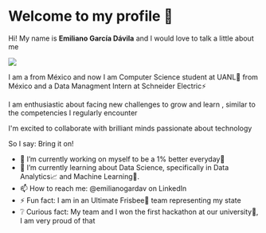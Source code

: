 # Welcome to my profile 👋


Hi! My name is **Emiliano García Dávila** and I would love to talk a little about me

<img src="https://github.com/emi-gardav/emi-gardav/assets/98718454/9333fa22-a367-4a39-817a-037909810686">


I am a from México and now I am Computer Science student at UANL🐯 from México and a Data Managment Intern at Schneider Electric⚡

I am enthusiastic about facing new challenges to grow and learn , similar to the competencies I regularly encounter

I'm excited to collaborate with brilliant minds passionate about technology

So I say: Bring it on!


- 🔭 I’m currently working on myself to be a 1% better everyday🚀
- 🌱 I’m currently learning about Data Science, specifically in Data Analytics📈 and Machine Learning🤖.
- 📫 How to reach me: @emilianogardav on LinkedIn
- ⚡ Fun fact: I am in an Ultimate Frisbee🥏 team representing my state
- ❔ Curious fact: My team and I won the first hackathon at our university🥇, I am very proud of that

<!--
**emi-gardav/emi-gardav** is a ✨ _special_ ✨ repository because its `README.md` (this file) appears on your GitHub profile.

Here are some ideas to get you started:

- 🔭 I’m currently working on ...
- 🌱 I’m currently learning ...
- 👯 I’m looking to collaborate on ...
- 🤔 I’m looking for help with ...
- 💬 Ask me about ...
- 📫 How to reach me: ...
- 😄 Pronouns: ...
- ⚡ Fun fact: ...
-->
